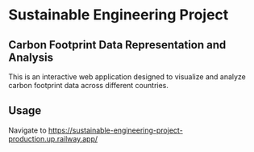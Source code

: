 # Sustainable Engineering Project


## Carbon Footprint Data Representation and Analysis


This is an interactive web application designed to visualize and analyze carbon footprint data across different countries.
## Usage
Navigate to https://sustainable-engineering-project-production.up.railway.app/

